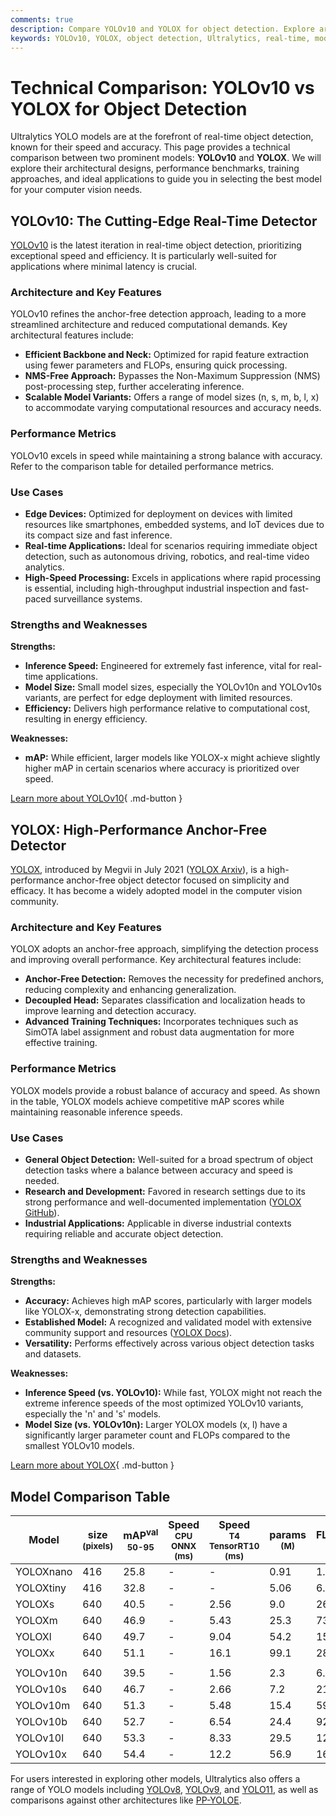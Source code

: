 ```yaml
---
comments: true
description: Compare YOLOv10 and YOLOX for object detection. Explore architecture, benchmarks, and use cases to choose the best real-time detection model for your needs.
keywords: YOLOv10, YOLOX, object detection, Ultralytics, real-time, model comparison, benchmark, computer vision, deep learning, AI
---
```


# Technical Comparison: YOLOv10 vs YOLOX for Object Detection

Ultralytics YOLO models are at the forefront of real-time object detection, known for their speed and accuracy. This page provides a technical comparison between two prominent models: **YOLOv10** and **YOLOX**. We will explore their architectural designs, performance benchmarks, training approaches, and ideal applications to guide you in selecting the best model for your computer vision needs.

<script async src="https://cdn.jsdelivr.net/npm/chart.js"></script>
<script defer src="../../javascript/benchmark.js"></script>

<canvas id="modelComparisonChart" width="1024" height="400" active-models='["YOLOX", "YOLOv10"]'></canvas>

## YOLOv10: The Cutting-Edge Real-Time Detector

[YOLOv10](https://docs.ultralytics.com/models/yolov10/) is the latest iteration in real-time object detection, prioritizing exceptional speed and efficiency. It is particularly well-suited for applications where minimal latency is crucial.

### Architecture and Key Features

YOLOv10 refines the anchor-free detection approach, leading to a more streamlined architecture and reduced computational demands. Key architectural features include:

- **Efficient Backbone and Neck:** Optimized for rapid feature extraction using fewer parameters and FLOPs, ensuring quick processing.
- **NMS-Free Approach:** Bypasses the Non-Maximum Suppression (NMS) post-processing step, further accelerating inference.
- **Scalable Model Variants:** Offers a range of model sizes (n, s, m, b, l, x) to accommodate varying computational resources and accuracy needs.

### Performance Metrics

YOLOv10 excels in speed while maintaining a strong balance with accuracy. Refer to the comparison table for detailed performance metrics.

### Use Cases

- **Edge Devices:** Optimized for deployment on devices with limited resources like smartphones, embedded systems, and IoT devices due to its compact size and fast inference.
- **Real-time Applications:** Ideal for scenarios requiring immediate object detection, such as autonomous driving, robotics, and real-time video analytics.
- **High-Speed Processing:** Excels in applications where rapid processing is essential, including high-throughput industrial inspection and fast-paced surveillance systems.

### Strengths and Weaknesses

**Strengths:**

- **Inference Speed:** Engineered for extremely fast inference, vital for real-time applications.
- **Model Size:** Small model sizes, especially the YOLOv10n and YOLOv10s variants, are perfect for edge deployment with limited resources.
- **Efficiency:** Delivers high performance relative to computational cost, resulting in energy efficiency.

**Weaknesses:**

- **mAP:** While efficient, larger models like YOLOX-x might achieve slightly higher mAP in certain scenarios where accuracy is prioritized over speed.

[Learn more about YOLOv10](https://docs.ultralytics.com/models/yolov10/){ .md-button }

## YOLOX: High-Performance Anchor-Free Detector

[YOLOX](https://github.com/Megvii-BaseDetection/YOLOX), introduced by Megvii in July 2021 ([YOLOX Arxiv](https://arxiv.org/abs/2107.08430)), is a high-performance anchor-free object detector focused on simplicity and efficacy. It has become a widely adopted model in the computer vision community.

### Architecture and Key Features

YOLOX adopts an anchor-free approach, simplifying the detection process and improving overall performance. Key architectural features include:

- **Anchor-Free Detection:** Removes the necessity for predefined anchors, reducing complexity and enhancing generalization.
- **Decoupled Head:** Separates classification and localization heads to improve learning and detection accuracy.
- **Advanced Training Techniques:** Incorporates techniques such as SimOTA label assignment and robust data augmentation for more effective training.

### Performance Metrics

YOLOX models provide a robust balance of accuracy and speed. As shown in the table, YOLOX models achieve competitive mAP scores while maintaining reasonable inference speeds.

### Use Cases

- **General Object Detection:** Well-suited for a broad spectrum of object detection tasks where a balance between accuracy and speed is needed.
- **Research and Development:** Favored in research settings due to its strong performance and well-documented implementation ([YOLOX GitHub](https://github.com/Megvii-BaseDetection/YOLOX)).
- **Industrial Applications:** Applicable in diverse industrial contexts requiring reliable and accurate object detection.

### Strengths and Weaknesses

**Strengths:**

- **Accuracy:** Achieves high mAP scores, particularly with larger models like YOLOX-x, demonstrating strong detection capabilities.
- **Established Model:** A recognized and validated model with extensive community support and resources ([YOLOX Docs](https://yolox.readthedocs.io/en/latest/)).
- **Versatility:** Performs effectively across various object detection tasks and datasets.

**Weaknesses:**

- **Inference Speed (vs. YOLOv10):** While fast, YOLOX might not reach the extreme inference speeds of the most optimized YOLOv10 variants, especially the 'n' and 's' models.
- **Model Size (vs. YOLOv10n):** Larger YOLOX models (x, l) have a significantly larger parameter count and FLOPs compared to the smallest YOLOv10 models.

[Learn more about YOLOX](https://github.com/Megvii-BaseDetection/YOLOX){ .md-button }

## Model Comparison Table

| Model     | size<br><sup>(pixels) | mAP<sup>val<br>50-95 | Speed<br><sup>CPU ONNX<br>(ms) | Speed<br><sup>T4 TensorRT10<br>(ms) | params<br><sup>(M) | FLOPs<br><sup>(B) |
| --------- | --------------------- | -------------------- | ------------------------------ | ----------------------------------- | ------------------ | ----------------- |
| YOLOXnano | 416                   | 25.8                 | -                              | -                                   | 0.91               | 1.08              |
| YOLOXtiny | 416                   | 32.8                 | -                              | -                                   | 5.06               | 6.45              |
| YOLOXs    | 640                   | 40.5                 | -                              | 2.56                                | 9.0                | 26.8              |
| YOLOXm    | 640                   | 46.9                 | -                              | 5.43                                | 25.3               | 73.8              |
| YOLOXl    | 640                   | 49.7                 | -                              | 9.04                                | 54.2               | 155.6             |
| YOLOXx    | 640                   | 51.1                 | -                              | 16.1                                | 99.1               | 281.9             |
|           |                       |                      |                                |                                     |                    |                   |
| YOLOv10n  | 640                   | 39.5                 | -                              | 1.56                                | 2.3                | 6.7               |
| YOLOv10s  | 640                   | 46.7                 | -                              | 2.66                                | 7.2                | 21.6              |
| YOLOv10m  | 640                   | 51.3                 | -                              | 5.48                                | 15.4               | 59.1              |
| YOLOv10b  | 640                   | 52.7                 | -                              | 6.54                                | 24.4               | 92.0              |
| YOLOv10l  | 640                   | 53.3                 | -                              | 8.33                                | 29.5               | 120.3             |
| YOLOv10x  | 640                   | 54.4                 | -                              | 12.2                                | 56.9               | 160.4             |

For users interested in exploring other models, Ultralytics also offers a range of YOLO models including [YOLOv8](https://docs.ultralytics.com/models/yolov8/), [YOLOv9](https://docs.ultralytics.com/models/yolov9/), and [YOLO11](https://docs.ultralytics.com/models/yolo11/), as well as comparisons against other architectures like [PP-YOLOE](https://docs.ultralytics.com/compare/pp-yoloe-vs-yolov10/).
